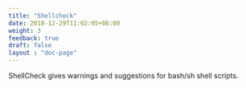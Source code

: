 ```yaml
---
title: "Shellcheck"
date: 2018-12-29T11:02:05+06:00
weight: 3
feedback: true
draft: false
layout : "doc-page"
---
```


ShellCheck gives warnings and suggestions for bash/sh shell scripts.